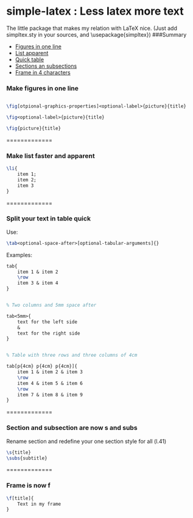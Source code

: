 # simple-latex : Less latex more text
The little package that makes my relation with LaTeX nice.
(Just add simpltex.sty in your sources, and \usepackage{simpltex})
###Summary
* [Figures in one line](#fig)
* [List apparent](#li)
* [Quick table](#tab)
* [Sections an subsections](#s)
* [Frame in 4 characters](#f)

### Make figures in one line <a id="fig"></a>
```tex

\fig[otpional-graphics-properties]<optional-label>{picture}{title}

\fig<optional-label>{picture}{title}

\fig{picture}{title}
```
=============
### Make list faster and apparent <a id="li"></a>
```tex
\li{
    item 1;
    item 2;
    item 3
}
```
=============
### Split your text in table quick <a id="tab"></a>
Use:
```tex
\tab<optional-space-after>[optional-tabular-arguments]{}
```
Examples:
```tex
tab{
    item 1 & item 2
    \row
    item 3 & item 4
}


% Two columns and 5mm space after

tab<5mm>{
    text for the left side
    &
    text for the right side
}


% Table with three rows and three columns of 4cm

tab[p{4cm} p{4cm} p{4cm}]{
    item 1 & item 2 & item 3
    \row
    item 4 & item 5 & item 6
    \row
    item 7 & item 8 & item 9
}
```
=============
### Section and subsection are now s and subs <a id="s"></a>
Rename section and redefine your one section style for all (l.41)
```tex
\s{title}
\subs{subtitle}
```
=============
### Frame is now f <a id="f"></a>
```tex
\f[title]{
    Text in my frame
}
```
